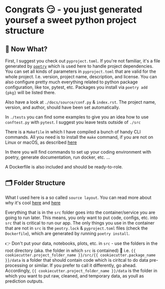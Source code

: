# Congrats 😏 -  you just generated yoursef a sweet python project structure

## 🤔 Now What?

First, I suggest you check out `pyproject.toml`.
If you're not familiar, it's a file generated by [`poetry`](https://python-poetry.org/) which is used here to handle project dependencies.
You can set all kinds of parameters in `pyproject.toml` that are valid for the whole project.
I.e. version, project name, description, and license.
You can also configure pretty much everything related to python package configuration, like tox, pytest, etc.
Packages you install via `poetry add {pkg}` will be listed there.

Also have a look at `./docs/source/conf.py` & `index.rst`.
The project name, version, and author, should have been set automatically.

In `./tests` you can find some examples to give you an idea how to use `conftest.py` with `pytest`.
I suggest you leave tests outside of `./src`

There is a `Makefile` in which I have compiled a bunch of handy CLI commands.
All you need is to install the `make` command, if you are not on Linux or macOS, as described [here](https://stackoverflow.com/questions/32127524/how-to-install-and-use-make-in-windows)

In there you will find commands to set up your coding environment with poetry, generate documentation, run docker, etc. ...

A Dockerfile is also included and should be ready-to-role.

## 🗂 Folder Structure

What I used here is a so called `source layout`.
You can read more about why it's cool [here](https://blog.ionelmc.ro/2014/05/25/python-packaging/) and [here](https://realpython.com/python-application-layouts/#application-with-internal-packages)

Everything that is in the `src` folder goes into the container/service you are going to run later.
This means, you only want to put code, configs, etc. into `src` that is critical to run our app.
The only things you use in the container that are not in `src` is the `peotry.lock` & `pyproject.toml` files (check the `Dockerfile`), which are generated by running `poetry install`.

👉 Don't put your data, notebooks, plots, etc. in `src` - use the folders in the root directory (aka. the folder in which `src` is contained)
📌 i.e. `{{ cookiecutter.project_folder_name }}/src/{{ cookiecutter.package_name }}/data` is a folder that should contain code which is ciritcal to do data pre-processing or similar.
If you prefer to call it differently, go ahead.
Accordingly, `{{ cookiecutter.project_folder_name }}/data` is the folder in which you want to put raw, cleaned, and temporary data, as youll as prediction outputs.
